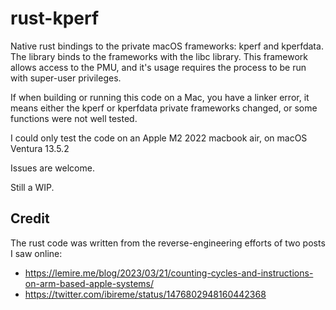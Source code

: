 # rust-kperf

Native rust bindings to the private macOS frameworks: kperf and kperfdata.
The library binds to the frameworks with the libc library.
This framework allows access to the PMU, and it's usage requires the process
to be run with super-user privileges.

If when building or running this code on a Mac, you have a linker error, it means either
the kperf or kperfdata private frameworks changed, or some functions were not well tested.

I could only test the code on an Apple M2 2022 macbook air, on macOS Ventura 13.5.2

Issues are welcome.

Still a WIP.

## Credit

The rust code was written from the reverse-engineering efforts of two posts I saw online:
- https://lemire.me/blog/2023/03/21/counting-cycles-and-instructions-on-arm-based-apple-systems/
- https://twitter.com/ibireme/status/1476802948160442368
